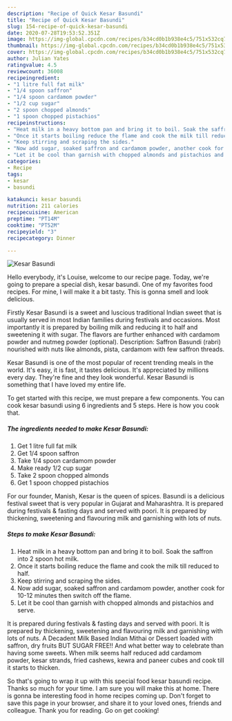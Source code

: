 ```yaml
---
description: "Recipe of Quick Kesar Basundi"
title: "Recipe of Quick Kesar Basundi"
slug: 154-recipe-of-quick-kesar-basundi
date: 2020-07-28T19:53:52.351Z
image: https://img-global.cpcdn.com/recipes/b34cd0b1b938e4c5/751x532cq70/kesar-basundi-recipe-main-photo.jpg
thumbnail: https://img-global.cpcdn.com/recipes/b34cd0b1b938e4c5/751x532cq70/kesar-basundi-recipe-main-photo.jpg
cover: https://img-global.cpcdn.com/recipes/b34cd0b1b938e4c5/751x532cq70/kesar-basundi-recipe-main-photo.jpg
author: Julian Yates
ratingvalue: 4.5
reviewcount: 36008
recipeingredient:
- "1 litre full fat milk"
- "1/4 spoon saffron"
- "1/4 spoon cardamom powder"
- "1/2 cup sugar"
- "2 spoon chopped almonds"
- "1 spoon chopped pistachios"
recipeinstructions:
- "Heat milk in a heavy bottom pan and bring it to boil. Soak the saffron into 2 spoon hot milk."
- "Once it starts boiling reduce the flame and cook the milk till reduced to half."
- "Keep stirring and scraping the sides."
- "Now add sugar, soaked saffron and cardamom powder, another cook for 10-12 minutes then switch off the flame."
- "Let it be cool than garnish with chopped almonds and pistachios and serve."
categories:
- Recipe
tags:
- kesar
- basundi

katakunci: kesar basundi 
nutrition: 211 calories
recipecuisine: American
preptime: "PT14M"
cooktime: "PT52M"
recipeyield: "3"
recipecategory: Dinner

---
```



![Kesar Basundi](https://img-global.cpcdn.com/recipes/b34cd0b1b938e4c5/751x532cq70/kesar-basundi-recipe-main-photo.jpg)

Hello everybody, it's Louise, welcome to our recipe page. Today, we're going to prepare a special dish, kesar basundi. One of my favorites food recipes. For mine, I will make it a bit tasty. This is gonna smell and look delicious.

Firstly Kesar Basundi is a sweet and luscious traditional Indian sweet that is usually served in most Indian families during festivals and occasions. Most importantly it is prepared by boiling milk and reducing it to half and sweetening it with sugar. The flavors are further enhanced with cardamom powder and nutmeg powder (optional). Description: Saffron Basundi (rabri) nourished with nuts like almonds, pista, cardamom with few saffron threads.

Kesar Basundi is one of the most popular of recent trending meals in the world. It's easy, it is fast, it tastes delicious. It's appreciated by millions every day. They're fine and they look wonderful. Kesar Basundi is something that I have loved my entire life.


To get started with this recipe, we must prepare a few components. You can cook kesar basundi using 6 ingredients and 5 steps. Here is how you cook that.

<!--inarticleads1-->

##### The ingredients needed to make Kesar Basundi:

1. Get 1 litre full fat milk
1. Get 1/4 spoon saffron
1. Take 1/4 spoon cardamom powder
1. Make ready 1/2 cup sugar
1. Take 2 spoon chopped almonds
1. Get 1 spoon chopped pistachios


For our founder, Manish, Kesar is the queen of spices. Basundi is a delicious festival sweet that is very popular in Gujarat and Maharashtra. It is prepared during festivals &amp; fasting days and served with poori. It is prepared by thickening, sweetening and flavouring milk and garnishing with lots of nuts. 

<!--inarticleads2-->

##### Steps to make Kesar Basundi:

1. Heat milk in a heavy bottom pan and bring it to boil. Soak the saffron into 2 spoon hot milk.
1. Once it starts boiling reduce the flame and cook the milk till reduced to half.
1. Keep stirring and scraping the sides.
1. Now add sugar, soaked saffron and cardamom powder, another cook for 10-12 minutes then switch off the flame.
1. Let it be cool than garnish with chopped almonds and pistachios and serve.


It is prepared during festivals &amp; fasting days and served with poori. It is prepared by thickening, sweetening and flavouring milk and garnishing with lots of nuts. A Decadent Milk Based Indian Mithai or Dessert loaded with saffron, dry fruits BUT SUGAR FREE!! And what better way to celebrate than having some sweets. When milk seems half reduced add cardamom powder, kesar strands, fried cashews, kewra and paneer cubes and cook till it starts to thicken. 

So that's going to wrap it up with this special food kesar basundi recipe. Thanks so much for your time. I am sure you will make this at home. There is gonna be interesting food in home recipes coming up. Don't forget to save this page in your browser, and share it to your loved ones, friends and colleague. Thank you for reading. Go on get cooking!
